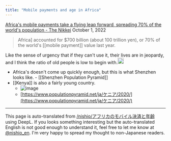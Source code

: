 ```yaml
---
title: "Mobile payments and age in Africa"
---
```


[Africa's mobile payments take a flying leap forward, spreading 70% of the world's population - The Nikkei](https://www.nikkei.com/article/DGXZQOGR165RU0W2A910C2000000/) October 1, 2022
> Africa] accounted for $700 billion (about 100 trillion yen), or 70% of the world's [[mobile payment]] value last year.

Like the sense of urgency that if they can't use it, their lives are in jeopardy, and I think the ratio of old people is low to begin with.<img src='https://scrapbox.io/api/pages/nishio-en/nishio/icon' alt='nishio.icon' height="19.5"/>
- Africa's doesn't come up quickly enough, but this is what Shenzhen looks like.
        - [[Shenzhen Population Pyramid]]
- [[Kenya]] is also a fairly young country.
    - ![image](https://gyazo.com/19eb02063596b6a3aafd9ad13cc199ad/thumb/1000)
    - [https://www.populationpyramid.net/ja/ケニア/2020/](https://www.populationpyramid.net/ja/ケニア/2020/)

---
This page is auto-translated from [/nishio/アフリカのモバイル決済と年齢](https://scrapbox.io/nishio/アフリカのモバイル決済と年齢) using DeepL. If you looks something interesting but the auto-translated English is not good enough to understand it, feel free to let me know at [@nishio_en](https://twitter.com/nishio_en). I'm very happy to spread my thought to non-Japanese readers.
